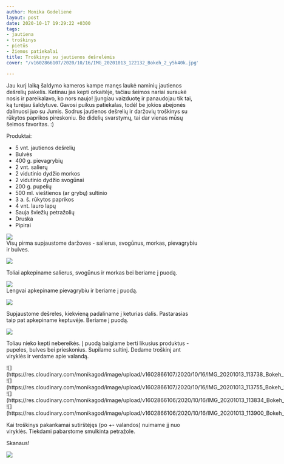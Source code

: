 ```yaml
---
author: Monika Godelienė
layout: post
date: 2020-10-17 19:29:22 +0300
tags:
- jautiena
- troškinys
- pietūs
- žiemos patiekalai
title: Troškinys su jautienos dešrelėmis
cover: "/v1602866107/2020/10/16/IMG_20201013_122132_Bokeh_2_y5k40k.jpg"

---
```

Jau kurį laiką šaldymo kameros kampe manęs laukė naminių jautienos dešrelių pakelis. Ketinau jas kepti orkaitėje, tačiau šeimos nariai suraukė nosis ir pareikalavo, ko nors naujo! Įjungiau vaizduotę ir panaudojau tik tai, ką turėjau šaldytuve. Gavosi puikus patiekalas, todėl be jokios abejonės dalinuosi juo su Jumis. Sodrus jautienos dešrelių ir daržovių troškinys su rūkytos paprikos pireskoniu. Be didelių svarstymų, tai dar vienas mūsų šeimos favoritas. :)

Produktai:

* 5 vnt. jautienos dešrelių
* Bulvės
* 400 g. pievagrybių
* 2 vnt. salierų
* 2 vidutinio dydžio morkos
* 2 vidutinio dydžio svogūnai
* 200 g. pupelių
* 500 ml. vieštienos (ar grybų) sultinio
* 3 a. š. rūkytos paprikos
* 4 vnt. lauro lapų
* Sauja šviežių petražolių
* Druska
* Pipirai

![](https://res.cloudinary.com/monikagod/image/upload/v1602866126/2020/10/16/IMG_20201013_110937_Bokeh_2_ballsr.jpg)  
Visų pirma supjaustome daržoves - salierus, svogūnus, morkas, pievagrybiu ir bulves.  
  
![](https://res.cloudinary.com/monikagod/image/upload/v1602866126/2020/10/16/IMG_20201013_111834_Bokeh_2_dx9tnw.jpg)  
  
Toliai apkepiname salierus, svogūnus ir morkas bei beriame į puodą.  
  
![](https://res.cloudinary.com/monikagod/image/upload/v1602866126/2020/10/16/IMG_20201013_112939_Bokeh_3_qcs4yv.jpg)  
Lengvai apkepiname pievagrybiu ir beriame į puodą.  
  
![](https://res.cloudinary.com/monikagod/image/upload/v1602866126/2020/10/16/IMG_20201013_113304_Bokeh_2_hqdgty.jpg)  
  
Supjaustome dešreles, kiekvieną padaliname į keturias dalis. Pastarasias taip pat apkepiname keptuvėje. Beriame į puodą.  
  
![](https://res.cloudinary.com/monikagod/image/upload/v1602866108/2020/10/16/IMG_20201013_113702_Bokeh_2_pgw2bf.jpg)  
  
Toliau nieko kepti nebereikės. Į puodą baigiame berti likusius produktus - pupeles, bulves bei prieskonius. Supilame sultinį. Dedame troškinį ant viryklės ir verdame apie valandą. 

<div class="row">
<div class="six columns" markdown="1">
![](https://res.cloudinary.com/monikagod/image/upload/v1602866107/2020/10/16/IMG_20201013_113738_Bokeh_2_qeqdkz.jpg)
</div>
<div class="six columns" markdown="1">
![](https://res.cloudinary.com/monikagod/image/upload/v1602866107/2020/10/16/IMG_20201013_113755_Bokeh_2_q8gr11.jpg)
</div>
</div>

<div class="row">
<div class="six columns" markdown="1">
![](https://res.cloudinary.com/monikagod/image/upload/v1602866106/2020/10/16/IMG_20201013_113834_Bokeh_2_rmp1gj.jpg)
</div>
<div class="six columns" markdown="1">
![](https://res.cloudinary.com/monikagod/image/upload/v1602866106/2020/10/16/IMG_20201013_113900_Bokeh_2_tk1eke.jpg)
</div>
</div>
  
Kai troškinys pakankamai sutirštėjęs (po +- valandos) nuimame jį nuo viryklės. Tiekdami pabarstome smulkinta petražole.  
  
Skanaus!  
  
![](https://res.cloudinary.com/monikagod/image/upload/v1602866107/2020/10/16/IMG_20201013_122132_Bokeh_2_y5k40k.jpg)